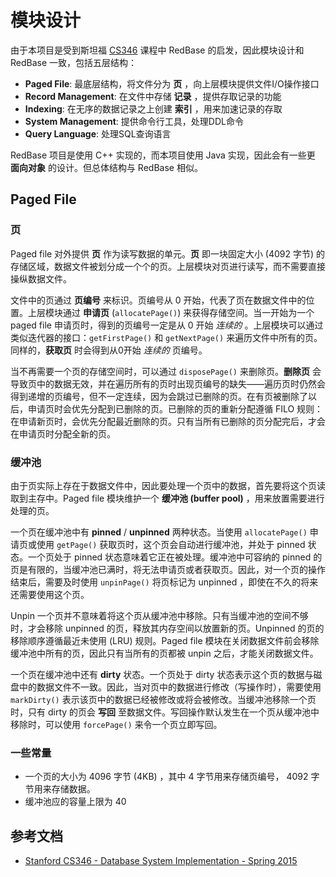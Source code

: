 # 模块设计

由于本项目是受到斯坦福 [CS346][cs346] 课程中 RedBase 的启发，因此模块设计和 RedBase 一致，包括五层结构：

+ **Paged File**: 最底层结构，将文件分为 **页** ，向上层模块提供文件I/O操作接口
+ **Record Management**: 在文件中存储 **记录** ，提供存取记录的功能
+ **Indexing**: 在无序的数据记录之上创建 **索引** ，用来加速记录的存取
+ **System Management**: 提供命令行工具，处理DDL命令
+ **Query Language**: 处理SQL查询语言

RedBase 项目是使用 C++ 实现的，而本项目使用 Java 实现，因此会有一些更 **面向对象** 的设计。但总体结构与 RedBase 相似。

## Paged File

### 页

Paged file 对外提供 **页** 作为读写数据的单元。**页** 即一块固定大小 (4092 字节) 的存储区域，数据文件被划分成一个个的页。上层模块对页进行读写，而不需要直接操纵数据文件。

文件中的页通过 **页编号** 来标识。页编号从 0 开始，代表了页在数据文件中的位置。上层模块通过 **申请页** (`allocatePage()`) 来获得存储空间。当一开始为一个 paged file 申请页时，得到的页编号一定是从 0 开始 _连续的_ 。上层模块可以通过类似迭代器的接口：`getFirstPage()` 和 `getNextPage()` 来遍历文件中所有的页。同样的，**获取页** 时会得到从0开始 _连续的_ 页编号。

当不再需要一个页的存储空间时，可以通过 `disposePage()` 来删除页。**删除页** 会导致页中的数据无效，并在遍历所有的页时出现页编号的缺失——遍历页时仍然会得到递增的页编号，但不一定连续，因为会跳过已删除的页。在有页被删除了以后，申请页时会优先分配到已删除的页。已删除的页的重新分配遵循 FILO 规则：在申请新页时，会优先分配最近删除的页。只有当所有已删除的页分配完后，才会在申请页时分配全新的页。

### 缓冲池

由于页实际上存在于数据文件中，因此要处理一个页中的数据，首先要将这个页读取到主存中。Paged file 模块维护一个 **缓冲池 (buffer pool)** ，用来放置需要进行处理的页。

一个页在缓冲池中有 **pinned** / **unpinned** 两种状态。当使用 `allocatePage()` 申请页或使用 `getPage()` 获取页时，这个页会自动进行缓冲池，并处于 pinned 状态。一个页处于 pinned 状态意味着它正在被处理。缓冲池中可容纳的 pinned 的页是有限的，当缓冲池已满时，将无法申请页或者获取页。因此，对一个页的操作结束后，需要及时使用 `unpinPage()` 将页标记为 unpinned ，即使在不久的将来还需要使用这个页。

Unpin 一个页并不意味着将这个页从缓冲池中移除。只有当缓冲池的空间不够时，才会移除 unpinned 的页，释放其内存空间以放置新的页。Unpinned 的页的移除顺序遵循最近未使用 (LRU) 规则。Paged file 模块在关闭数据文件前会移除缓冲池中所有的页，因此只有当所有的页都被 unpin 之后，才能关闭数据文件。

一个页在缓冲池中还有 **dirty** 状态。一个页处于 dirty 状态表示这个页的数据与磁盘中的数据文件不一致。因此，当对页中的数据进行修改（写操作时），需要使用 `markDirty()` 表示该页中的数据已经被修改或将会被修改。当缓冲池移除一个页时，只有 dirty 的页会 **写回** 至数据文件。写回操作默认发生在一个页从缓冲池中移除时，可以使用 `forcePage()` 来令一个页立即写回。

### 一些常量

+ 一个页的大小为 4096 字节 (4KB) ，其中 4 字节用来存储页编号， 4092 字节用来存储数据。
+ 缓冲池应的容量上限为 40

## 参考文档

+ [Stanford CS346 - Database System Implementation - Spring 2015][cs346]

[cs346]: https://web.stanford.edu/class/cs346/2015/
